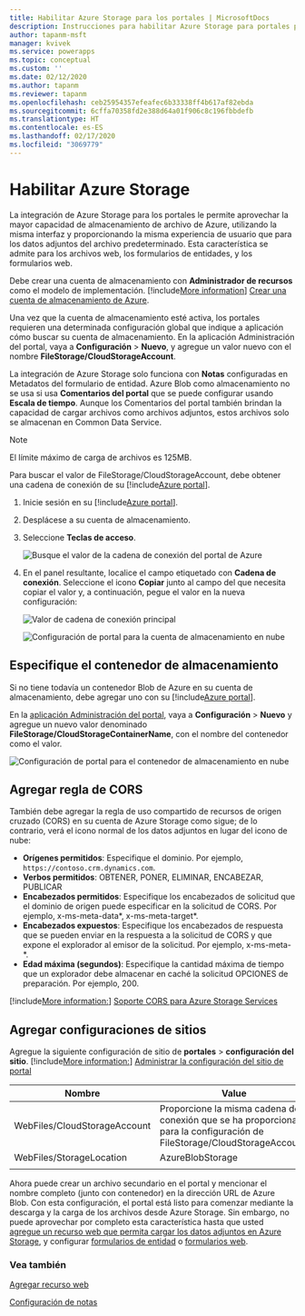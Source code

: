 ```yaml
---
title: Habilitar Azure Storage para los portales | MicrosoftDocs
description: Instrucciones para habilitar Azure Storage para portales para que aproveche la mayor capacidad de almacenamiento de archivos de Azure.
author: tapanm-msft
manager: kvivek
ms.service: powerapps
ms.topic: conceptual
ms.custom: ''
ms.date: 02/12/2020
ms.author: tapanm
ms.reviewer: tapanm
ms.openlocfilehash: ceb25954357efeafec6b33338ff4b617af82ebda
ms.sourcegitcommit: 6cffa70358fd2e388d64a01f906c8c196fbbdefb
ms.translationtype: HT
ms.contentlocale: es-ES
ms.lasthandoff: 02/17/2020
ms.locfileid: "3069779"
---
```

# <a name="enable-azure-storage"></a>Habilitar Azure Storage

La integración de Azure Storage para los portales le permite aprovechar la mayor capacidad de almacenamiento de archivo de Azure, utilizando la misma interfaz y proporcionando la misma experiencia de usuario que para los datos adjuntos del archivo predeterminado. Esta característica se admite para los archivos web, los formularios de entidades, y los formularios web.

Debe crear una cuenta de almacenamiento con **Administrador de recursos** como el modelo de implementación. [!include[More information](../../includes/proc-more-information.md)] [Crear una cuenta de almacenamiento de Azure](https://docs.microsoft.com/azure/storage/storage-create-storage-account#create-a-storage-account).

Una vez que la cuenta de almacenamiento esté activa, los portales requieren una determinada configuración global que indique a aplicación cómo buscar su cuenta de almacenamiento. En la aplicación Administración del portal, vaya a **Configuración** > **Nuevo**, y agregue un valor nuevo con el nombre **FileStorage/CloudStorageAccount**.

La integración de Azure Storage solo funciona con **Notas** configuradas en Metadatos del formulario de entidad. Azure Blob como almacenamiento no se usa si usa **Comentarios del portal** que se puede configurar usando **Escala de tiempo**. Aunque los Comentarios del portal también brindan la capacidad de cargar archivos como archivos adjuntos, estos archivos solo se almacenan en Common Data Service.
 
> [!NOTE]
> El límite máximo de carga de archivos es 125MB.

Para buscar el valor de FileStorage/CloudStorageAccount, debe obtener una cadena de conexión de su [!include[Azure portal](../../includes/pn-azure-portal.md)].

1. Inicie sesión en su [!include[Azure portal](../../includes/pn-azure-portal.md)].

2. Desplácese a su cuenta de almacenamiento.

3. Seleccione **Teclas de acceso**.

    ![Busque el valor de la cadena de conexión del portal de Azure](media/key-azure-storage.png "Busque el valor de la cadena de conexión del portal de Azure")

4. En el panel resultante, localice el campo etiquetado con **Cadena de conexión**. Seleccione el icono **Copiar** junto al campo del que necesita copiar el valor y, a continuación, pegue el valor en la nueva configuración:

    ![Valor de cadena de conexión principal](media/primary-connection-string-azure-storage.png "Valor de cadena de conexión principal")

    ![Configuración de portal para la cuenta de almacenamiento en nube](media/portal-site-setting-cloud-storage-account.png "Configuración del portal para la cuenta de almacenamiento en nube")

## <a name="specify-the-storage-container"></a>Especifique el contenedor de almacenamiento

Si no tiene todavía un contenedor Blob de Azure en su cuenta de almacenamiento, debe agregar uno con su [!include[Azure portal](../../includes/pn-azure-portal.md)].

En la [aplicación Administración del portal](configure/configure-portal.md), vaya a **Configuración** > **Nuevo** y agregue un nuevo valor denominado **FileStorage/CloudStorageContainerName**, con el nombre del contenedor como el valor.

![Configuración de portal para el contenedor de almacenamiento en nube](media/portal-site-setting-cloud-storage-container.png "Configuración del portal para el contenedor de almacenamiento en nube")

## <a name="add-cors-rule"></a>Agregar regla de CORS

También debe agregar la regla de uso compartido de recursos de origen cruzado (CORS) en su cuenta de Azure Storage como sigue; de lo contrario, verá el icono normal de los datos adjuntos en lugar del icono de nube:

- **Orígenes permitidos**: Especifique el dominio. Por ejemplo, `https://contoso.crm.dynamics.com`.
- **Verbos permitidos**: OBTENER, PONER, ELIMINAR, ENCABEZAR, PUBLICAR
- **Encabezados permitidos**: Especifique los encabezados de solicitud que el dominio de origen puede especificar en la solicitud de CORS. Por ejemplo, x-ms-meta-data\*, x-ms-meta-target\*. 
- **Encabezados expuestos**: Especifique los encabezados de respuesta que se pueden enviar en la respuesta a la solicitud de CORS y que expone el explorador al emisor de la solicitud. Por ejemplo, x-ms-meta-\*.
- **Edad máxima (segundos)**: Especifique la cantidad máxima de tiempo que un explorador debe almacenar en caché la solicitud OPCIONES de preparación. Por ejemplo, 200.
 
[!include[More information:](../../includes/proc-more-information.md)] [Soporte CORS para Azure Storage Services](https://docs.microsoft.com/rest/api/storageservices/cross-origin-resource-sharing--cors--support-for-the-azure-storage-services)

## <a name="add-site-settings"></a>Agregar configuraciones de sitios

Agregue la siguiente configuración de sitio de **portales** > **configuración del sitio**. [!include[More information:](../../includes/proc-more-information.md)] [Administrar la configuración del sitio de portal](configure/configure-site-settings.md#manage-portal-site-settings)

|Nombre|Value|
|-----|-----|
|WebFiles/CloudStorageAccount|Proporcione la misma cadena de conexión que se ha proporcionado para la configuración de FileStorage/CloudStorageAccount.|
|WebFiles/StorageLocation|AzureBlobStorage|
|||

Ahora puede crear un archivo secundario en el portal y mencionar el nombre completo (junto con contenedor) en la dirección URL de Azure Blob. Con esta configuración, el portal está listo para comenzar mediante la descarga y la carga de los archivos desde Azure Storage. Sin embargo, no puede aprovechar por completo esta característica hasta que usted [agregue un recurso web que permita cargar los datos adjuntos en Azure Storage](add-web-resource.md), y configurar [formularios de entidad](configure-notes.md#notes-configuration-for-entity-forms) o [formularios web](configure-notes.md#notes-configuration-for-web-forms).

### <a name="see-also"></a>Vea también

[Agregar recurso web](add-web-resource.md)

[Configuración de notas](configure-notes.md)
